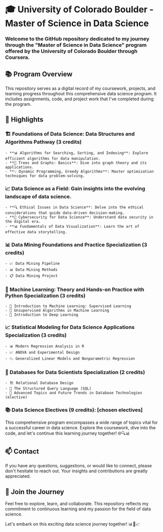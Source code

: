 # 🎓 **University of Colorado Boulder - Master of Science in Data Science**

### Welcome to the GitHub repository dedicated to my journey through the "Master of Science in Data Science" program offered by the University of Colorado Boulder through Coursera.

## 📚 **Program Overview**
This repository serves as a digital record of my coursework, projects, and learning progress throughout this comprehensive data science program. It includes assignments, code, and project work that I've completed during the program.

## 🌟 **Highlights**

### 🏗️ **Foundations of Data Science: Data Structures and Algorithms Pathway (3 credits)**
    - **📊 Algorithms for Searching, Sorting, and Indexing**: Explore efficient algorithms for data manipulation.
    - **🌲 Trees and Graphs: Basics**: Dive into graph theory and its applications.
    - **💡 Dynamic Programming, Greedy Algorithms**: Master optimization techniques for data problem-solving.

### **📈 Data Science as a Field**: Gain insights into the evolving landscape of data science.
    - **🔍 Ethical Issues in Data Science**: Delve into the ethical considerations that guide data-driven decision-making.
    - **🔐 Cybersecurity for Data Science**: Understand data security in the digital era.
    - **📊 Fundamentals of Data Visualization**: Learn the art of effective data storytelling.

### **📊 Data Mining Foundations and Practice Specialization (3 credits)**
    - 📈 Data Mining Pipeline
    - 📊 Data Mining Methods
    - 📋 Data Mining Project

### **🤖 Machine Learning: Theory and Hands-on Practice with Python Specialization (3 credits)**
    - 🧠 Introduction to Machine Learning: Supervised Learning
    - 🧩 Unsupervised Algorithms in Machine Learning
    - 🌟 Introduction to Deep Learning

### **📈 Statistical Modeling for Data Science Applications Specialization (3 credits)**
    - 📊 Modern Regression Analysis in R
    - 📈 ANOVA and Experimental Design
    - 📉 Generalized Linear Models and Nonparametric Regression

### **💾 Databases for Data Scientists Specialization (2 credits)**
    - 🏗️ Relational Database Design
    - 📜 The Structured Query Language (SQL)
    - 🚀 Advanced Topics and Future Trends in Database Technologies (elective)

### **📚 Data Science Electives (9 credits)**: [chosen electives]

This comprehensive program encompasses a wide range of topics vital for a successful career in data science. Explore the coursework, dive into the code, and let's continue this learning journey together! 🌐🔍📊

## 📫 **Contact**
If you have any questions, suggestions, or would like to connect, please don't hesitate to reach out. Your insights and contributions are greatly appreciated.

## 🚀 **Join the Journey**
Feel free to explore, learn, and collaborate. This repository reflects my commitment to continuous learning and my passion for the field of data science.

Let's embark on this exciting data science journey together! 📊🔬📈
